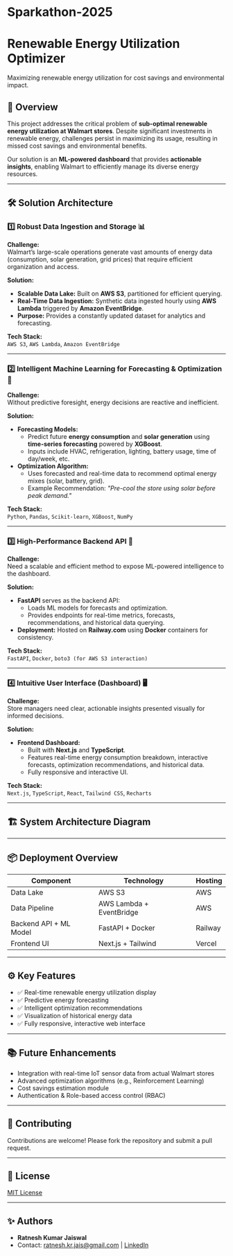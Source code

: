# Sparkathon-2025

# Renewable Energy Utilization Optimizer

Maximizing renewable energy utilization for cost savings and environmental impact.

## 🚀 Overview

This project addresses the critical problem of **sub-optimal renewable energy utilization at Walmart stores**. Despite significant investments in renewable energy, challenges persist in maximizing its usage, resulting in missed cost savings and environmental benefits.

Our solution is an **ML-powered dashboard** that provides **actionable insights**, enabling Walmart to efficiently manage its diverse energy resources.

---

## 🛠️ Solution Architecture

### 1️⃣ Robust Data Ingestion and Storage 📊

**Challenge:**  
Walmart’s large-scale operations generate vast amounts of energy data (consumption, solar generation, grid prices) that require efficient organization and access.

**Solution:**  
- **Scalable Data Lake:** Built on **AWS S3**, partitioned for efficient querying.
- **Real-Time Data Ingestion:** Synthetic data ingested hourly using **AWS Lambda** triggered by **Amazon EventBridge**.
- **Purpose:** Provides a constantly updated dataset for analytics and forecasting.

**Tech Stack:**  
`AWS S3`, `AWS Lambda`, `Amazon EventBridge`

---

### 2️⃣ Intelligent Machine Learning for Forecasting & Optimization 🧠

**Challenge:**  
Without predictive foresight, energy decisions are reactive and inefficient.

**Solution:**  
- **Forecasting Models:**  
  - Predict future **energy consumption** and **solar generation** using **time-series forecasting** powered by **XGBoost**.
  - Inputs include HVAC, refrigeration, lighting, battery usage, time of day/week, etc.
- **Optimization Algorithm:**  
  - Uses forecasted and real-time data to recommend optimal energy mixes (solar, battery, grid).  
  - Example Recommendation: _"Pre-cool the store using solar before peak demand."_

**Tech Stack:**  
`Python`, `Pandas`, `Scikit-learn`, `XGBoost`, `NumPy`

---

### 3️⃣ High-Performance Backend API 📡

**Challenge:**  
Need a scalable and efficient method to expose ML-powered intelligence to the dashboard.

**Solution:**  
- **FastAPI** serves as the backend API:
  - Loads ML models for forecasts and optimization.
  - Provides endpoints for real-time metrics, forecasts, recommendations, and historical data querying.
- **Deployment:** Hosted on **Railway.com** using **Docker** containers for consistency.

**Tech Stack:**  
`FastAPI`, `Docker`, `boto3 (for AWS S3 interaction)`

---

### 4️⃣ Intuitive User Interface (Dashboard) 🖥️

**Challenge:**  
Store managers need clear, actionable insights presented visually for informed decisions.

**Solution:**  
- **Frontend Dashboard:**
  - Built with **Next.js** and **TypeScript**.
  - Features real-time energy consumption breakdown, interactive forecasts, optimization recommendations, and historical data.
  - Fully responsive and interactive UI.

**Tech Stack:**  
`Next.js`, `TypeScript`, `React`, `Tailwind CSS`, `Recharts`

---

## 🏗️ System Architecture Diagram


---

## 📦 Deployment Overview

| Component                 | Technology               | Hosting            |
|---------------------------|--------------------------|--------------------|
| Data Lake                 | AWS S3                   | AWS                |
| Data Pipeline             | AWS Lambda + EventBridge | AWS                | 
| Backend API + ML Model    | FastAPI + Docker         | Railway            |
| Frontend UI               | Next.js + Tailwind       | Vercel             |

---

## ⚙️ Key Features

- ✅ Real-time renewable energy utilization display
- ✅ Predictive energy forecasting
- ✅ Intelligent optimization recommendations
- ✅ Visualization of historical energy data
- ✅ Fully responsive, interactive web interface

---

## 📚 Future Enhancements

- Integration with real-time IoT sensor data from actual Walmart stores
- Advanced optimization algorithms (e.g., Reinforcement Learning)
- Cost savings estimation module
- Authentication & Role-based access control (RBAC)

---

## 🤝 Contributing

Contributions are welcome! Please fork the repository and submit a pull request.

---

## 📄 License

[MIT License](LICENSE)

---

## ✨ Authors

- **Ratnesh Kumar Jaiswal**
- Contact: ratnesh.kr.jais@gmail.com | [LinkedIn](https://www.linkedin.com/in/ratnesh-kumar-jaiswal/)

